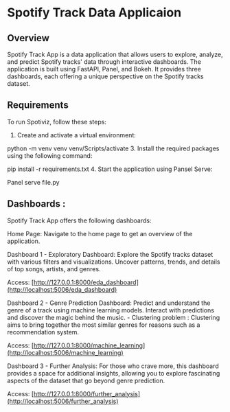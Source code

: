 # Spotify Track Data Applicaion

## Overview
Spotify Track App is a data application that allows users to explore, analyze, and predict Spotify tracks' data through interactive dashboards. The application is built using FastAPI, Panel, and Bokeh. It provides three dashboards, each offering a unique perspective on the Spotify tracks dataset.

## Requirements 
To run Spotiviz, follow these steps:
1. Create and activate a virtual environment:
   
python -m venv venv
venv/Scripts/activate
3. Install the required packages using the following command:

pip install -r requirements.txt
4. Start the application using Pansel Serve:

Panel serve file.py

## Dashboards : 
Spotify Track App offers the following dashboards:

Home Page: Navigate to the home page to get an overview of the application.

Dashboard 1 - Exploratory Dashboard: Explore the Spotify tracks dataset with various filters and visualizations. Uncover patterns, trends, and details of top songs, artists, and genres.

Access: [http://127.0.0.1:8000/eda_dashboard](http://localhost:5006/eda_dashboard)

Dashboard 2 - Genre Prediction Dashboard: Predict and understand the genre of a track using machine learning models. Interact with predictions and discover the magic behind the music.
            - Clustering problem : Clustering aims to bring together the most similar genres for reasons such as a recommendation system.

Access: [http://127.0.0.1:8000/machine_learning](http://localhost:5006/machine_learning)

Dashboard 3 - Further Analysis: For those who crave more, this dashboard provides a space for additional insights, allowing you to explore fascinating aspects of the dataset that go beyond genre prediction.

Access: [http://127.0.0.1:8000/further_analysis](http://localhost:5006/further_analysis)
